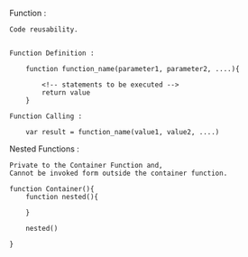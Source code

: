 
Function : 

    Code reusability.


    Function Definition : 

        function function_name(parameter1, parameter2, ....){

            <!-- statements to be executed -->
            return value
        }   

    Function Calling : 

        var result = function_name(value1, value2, ....)


Nested Functions : 

    Private to the Container Function and,
    Cannot be invoked form outside the container function.

    function Container(){
        function nested(){

        }

        nested()
        
    }
